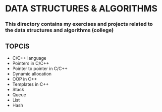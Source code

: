 # DATA STRUCTURES & ALGORITHMS

### This directory contains my exercises and projects related to the data structures and algorithms (college)

## TOPCIS
 - C/C++ language
 - Pointers in C/C++
 - Pointer to pointer in C/C++
 - Dynamic allocation
 - OOP in C++
 - Templates in C++
 - Stack
 - Queue
 - List
 - Hash
